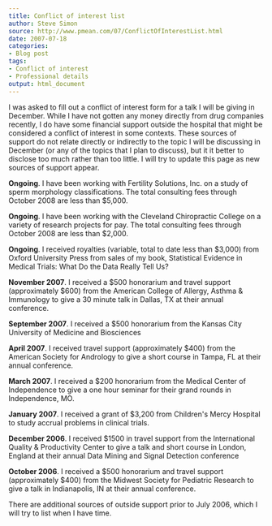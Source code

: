 ```yaml
---
title: Conflict of interest list
author: Steve Simon
source: http://www.pmean.com/07/ConflictOfInterestList.html
date: 2007-07-18
categories:
- Blog post
tags:
- Conflict of interest
- Professional details
output: html_document
---
```

I was asked to fill out a conflict of interest form for a talk I will be
giving in December. While I have not gotten any money directly from drug
companies recently, I do have some financial support outside the
hospital that might be considered a conflict of interest in some
contexts. These sources of support do not relate directly or indirectly
to the topic I will be discussing in December (or any of the topics that
I plan to discuss), but it it better to disclose too much rather than
too little. I will try to update this page as new sources of support
appear.

**Ongoing**. I have been working with Fertility Solutions, Inc. on a
study of sperm morphology classifications. The total consulting fees
through October 2008 are less than \$5,000.

**Ongoing**. I have been working with the Cleveland Chiropractic College
on a variety of research projects for pay. The total consulting fees
through October 2008 are less than \$2,000.

**Ongoing**. I received royalties (variable, total to date less than
\$3,000) from Oxford University Press from sales of my book, Statistical
Evidence in Medical Trials: What Do the Data Really Tell Us?

**November 2007**. I received a \$500 honorarium and travel support
(approximately \$600) from the American College of Allergy, Asthma &
Immunology to give a 30 minute talk in Dallas, TX at their annual
conference.

**September 2007**. I received a \$500 honorarium from the Kansas City
University of Medicine and Biosciences

**April 2007**. I received travel support (approximately \$400) from the
American Society for Andrology to give a short course in Tampa, FL at
their annual conference.

**March 2007**. I received a \$200 honorarium from the Medical Center of
Independence to give a one hour seminar for their grand rounds in
Independence, MO.

**January 2007**. I received a grant of \$3,200 from Children's Mercy
Hospital to study accrual problems in clinical trials.

**December 2006**. I received \$1500 in travel support from the
International Quality & Productivity Center to give a talk and short
course in London, England at their annual Data Mining and Signal
Detection conference

**October 2006**. I received a \$500 honorarium and travel support
(approximately \$400) from the Midwest Society for Pediatric Research to
give a talk in Indianapolis, IN at their annual conference.

There are additional sources of outside support prior to July 2006,
which I will try to list when I have time.
